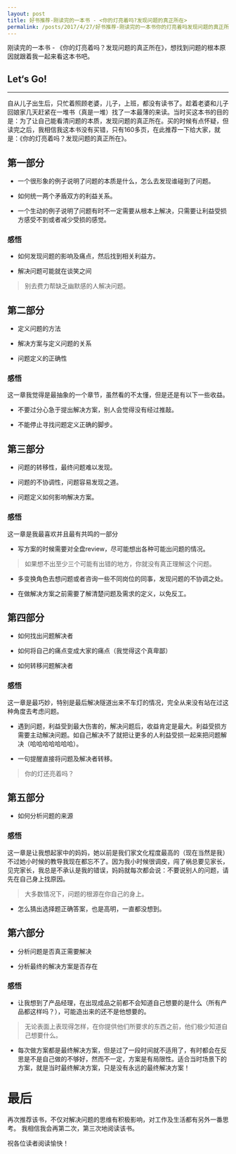 ```yaml
---
layout: post
title: 好书推荐-刚读完的一本书 - <你的灯亮着吗?发现问题的真正所在>
permalink: /posts/2017/4/27/好书推荐-刚读完的一本书你的灯亮着吗发现问题的真正所在.html
---
```


刚读完的一本书 - 《你的灯亮着吗？发现问题的真正所在》，想找到问题的根本原因就跟着我一起来看这本书吧。

## Let‘s Go!
-----

自从儿子出生后，只忙着照顾老婆，儿子，上班，都没有读书了。趁着老婆和儿子回娘家几天赶紧在一堆书（真是一堆）找了一本最薄的来读。当时买这本书的目的是：为了让自己能看清问题的本质，发现问题的真正所在。买的时候有点怀疑，但读完之后，我相信我这本书没有买错，只有160多页，在此推荐一下给大家，就是：《你的灯亮着吗？发现问题的真正所在》。

## 第一部分

- 一个很形象的例子说明了问题的本质是什么，怎么去发现谁碰到了问题。

- 如何统一两个矛盾双方的利益关系。

- 一个生动的例子说明了问题有时不一定需要从根本上解决，只需要让利益受损方感受不到或者减少受损的感觉。

### 感悟

- 如何发现问题的影响及痛点，然后找到相关利益方。

- 解决问题可能就在谈笑之间

>别去费力帮缺乏幽默感的人解决问题。

## 第二部分

- 定义问题的方法

- 解决方案与定义问题的关系

- 问题定义的正确性

### 感悟

这一章我觉得是最抽象的一个章节，虽然看的不太懂，但是还是有以下一些收益。

- 不要过分心急于提出解决方案，别人会觉得没有经过推敲。

- 不能停止寻找问题定义正确的脚步。

## 第三部分

- 问题的转移性，最终问题难以发现。

- 问题的不协调性，问题容易发现之道。

- 问题定义如何影响解决方案。

### 感悟
这一章是我最喜欢并且最有共鸣的一部分

- 写方案的时候需要对全盘review，尽可能想出各种可能出问题的情况。

> 如果想不出至少三个可能有出错的地方，你就没有真正理解这个问题。

- 多变换角色去想问题或者咨询一些不同岗位的同事，发现问题的不协调之处。

- 在做解决方案之前需要了解清楚问题及需求的定义，以免反工。

## 第四部分

- 如何找出问题解决者

- 如何将自己的痛点变成大家的痛点（我觉得这个真卑鄙）

- 如何转移问题解决者

### 感悟

这一章是最巧妙，特别是最后解决隧道出来不车灯的情况，完全从来没有站在过这种角度去考虑问题。

- 遇到问题，利益受到最大伤害的，解决问题后，收益肯定是最大。利益受损方需要主动解决问题。如自己解决不了就把让更多的人利益受损一起来把问题解决（哈哈哈哈哈哈哈）。

- 一句提醒直接将问题及解决者转移。
> 你的灯还亮着吗？

## 第五部分

- 如何分析问题的来源

### 感悟

这一章是让我想起家中的妈妈，她以前是我们家文化程度最高的（现在当然是我）不过她小时候的教导我现在都忘不了。因为我小时候很调皮，闯了祸总要见家长，见完家长，我总是不承认是我的错误，妈妈就每次都会说：不要说别人的问题，请先在自己身上找原因。

> 大多数情况下，问题的根源在你自己的身上。

- 怎么猜出选择题正确答案，也是高明，一直都没想到。

## 第六部分

- 分析问题是否真正需要解决

- 分析最终的解决方案是否存在

### 感悟

- 让我想到了产品经理，在出现成品之前都不会知道自己想要的是什么（所有产品都这样吗？），可能造出来的还不是他想要的。

>无论表面上表现得怎样，在你提供他们所要求的东西之前，他们极少知道自己想要什么。

- 每次做方案都是最终解决方案，但是过了一段时间就不适用了，有时都会在反思是不是自己做的不够好，然而不一定，方案是有局限性。适合当时场景下的方案，就是当时最终解决方案，只是没有永远的最终解决方案！

# 最后
再次推荐该书，不仅对解决问题的思维有积极影响，对工作及生活都有另外一番思考。
我相信我会再第二次，第三次地阅读该书。

祝各位读者阅读愉快！
